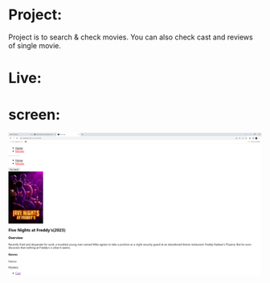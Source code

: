 # Project:

Project is to search & check movies. You can also check cast and reviews of
single movie.

# Live:

# screen:

![Alt text](./public/filmoteka.png 'Optional Title')
